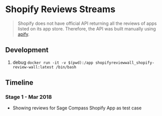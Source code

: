 # Shopify Reviews Streams

> Shopify does not have official API returning all the reviews of apps listed on its app store. Therefore, the API was built manually using [apify](https://apify.com).

## Development
1. debug `docker run -it -v $(pwd):/app shopifyreviewwall_shopify-review-wall:latest /bin/bash`

## Timeline

### Stage 1 - Mar 2018
  * Showing reviews for Sage Compass Shopify App as test case
